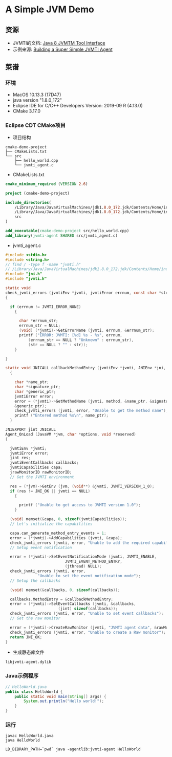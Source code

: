 # A Simple JVM Demo

## 资源

- JVMTI的文档: [Java 8 JVMTM Tool Interface](https://docs.oracle.com/javase/8/docs/platform/jvmti/jvmti.html)
- 示例来源: [Building a Super Simple JVMTI Agent](http://saurabhbadhwar.xyz/blog/2019/02/18/building-super-simple-jvmti-agent/)

## 菜谱

### 环境

- MacOS 10.13.3 (17D47)
- java version "1.8.0_172"
- Eclipse IDE for C/C++ Developers Version: 2019-09 R (4.13.0)
- CMake 3.17.0

### Eclipse CDT CMake项目

- 项目结构

```
cmake-demo-project
├── CMakeLists.txt
└── src
    ├── hello_world.cpp
    └── jvmti_agent.c
```

- CMakeLists.txt

``` CMake
cmake_minimum_required (VERSION 2.6)

project (cmake-demo-project)

include_directories(
	/Library/Java/JavaVirtualMachines/jdk1.8.0_172.jdk/Contents/Home/include
	/Library/Java/JavaVirtualMachines/jdk1.8.0_172.jdk/Contents/Home/include/darwin
	src
)

add_executable(cmake-demo-project src/hello_world.cpp)
add_library(jvmti-agent SHARED src/jvmti_agent.c)

```

- jvmti_agent.c

``` C
#include <stdio.h>
#include <string.h>
// find / -type f -name "jvmti.h"
// /Library/Java/JavaVirtualMachines/jdk1.8.0_172.jdk/Contents/Home/include
#include "jni.h"
#include "jvmti.h"

static void
check_jvmti_errors (jvmtiEnv *jvmti, jvmtiError errnum, const char *str)
{

  if (errnum != JVMTI_ERROR_NONE)
    {

      char *errnum_str;
      errnum_str = NULL;
      (void) (*jvmti)->GetErrorName (jvmti, errnum, &errnum_str);
      printf ("ERROR: JVMTI: [%d] %s - %s", errnum,
	      (errnum_str == NULL ? "Unknown" : errnum_str),
	      (str == NULL ? "" : str));
    }

}

static void JNICALL callbackMethodEntry (jvmtiEnv *jvmti, JNIEnv *jni, jthread thread, jmethodID method)
  {

    char *name_ptr;
    char *signature_ptr;
    char *generic_ptr;
    jvmtiError error;
    error = (*jvmti)->GetMethodName (jvmti, method, &name_ptr, &signature_ptr,
	&generic_ptr);
    check_jvmti_errors (jvmti, error, "Unable to get the method name");
    printf ("Entered method %s\n", name_ptr);
  }

JNIEXPORT jint JNICALL
Agent_OnLoad (JavaVM *jvm, char *options, void *reserved)
{

  jvmtiEnv *jvmti;
  jvmtiError error;
  jint res;
  jvmtiEventCallbacks callbacks;
  jvmtiCapabilities capa;
  jrawMonitorID rawMonitorID;
  // Get the JVMTI environment

  res = (*jvm)->GetEnv (jvm, (void**) &jvmti, JVMTI_VERSION_1_0);
  if (res != JNI_OK || jvmti == NULL)
    {

      printf ("Unable to get access to JVMTI version 1.0");
    }

  (void) memset(&capa, 0, sizeof(jvmtiCapabilities));
  // Let's initialize the capabilities

  capa.can_generate_method_entry_events = 1;
  error = (*jvmti)->AddCapabilities (jvmti, &capa);
  check_jvmti_errors (jvmti, error, "Unable to add the required capabilities");
  // Setup event notification

  error = (*jvmti)->SetEventNotificationMode (jvmti, JVMTI_ENABLE,
					      JVMTI_EVENT_METHOD_ENTRY,
					      (jthread) NULL);
  check_jvmti_errors (jvmti, error,
		      "Unable to set the event notification mode");
  // Setup the callbacks

  (void) memset(&callbacks, 0, sizeof(callbacks));

  callbacks.MethodEntry = &callbackMethodEntry;
  error = (*jvmti)->SetEventCallbacks (jvmti, &callbacks,
				       (jint) sizeof(callbacks));
  check_jvmti_errors (jvmti, error, "Unable to set event callbacks");
  // Get the raw monitor

  error = (*jvmti)->CreateRawMonitor (jvmti, "JVMTI agent data", &rawMonitorID);
  check_jvmti_errors (jvmti, error, "Unable to create a Raw monitor");
  return JNI_OK;
}
```

- 生成静态库文件

```
libjvmti-agent.dylib
```

### Java示例程序

``` java
// HelloWorld.java
public class HelloWorld {
    public static void main(String[] args) {
    	System.out.println("Hello world!");
    }
}
```

### 运行

```
javac HelloWorld.java
java HelloWorld

LD_BIBRARY_PATH=`pwd` java -agentlib:jvmti-agent HelloWorld
```
